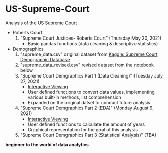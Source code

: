 # US-Supreme-Court
Analysis of the US Supreme Court
 - Roberts Court
     1. "Supreme Court Justices- Roberts Court" (Thursday May 20, 2021)
          - Basic pandas functions (data cleaning & descriptive statistics)
 - Demographics
     1. "supreme_data.csv" original dataset from [Kaggle: Supreme Court Demographic Database](https://www.kaggle.com/rlweath/supreme-court-demographic-database)
     2. "supreme_data_revised.csv" revised dataset from the notebook below
     3. "Supreme Court Demgraphics Part 1 (Data Cleaning)" (Tuesday July 27, 2021)
          - [Interactive Viewing](https://nbviewer.jupyter.org/github/bzekeria/US-Supreme-Court/blob/main/Demographics/US%20Supreme%20Court%20Demographics%20Part%201%20%28Data%20Cleaning%29.ipynb)
          - User defined functions to convert data values, implementing various built-in methods, list comprehension
          - Expanded on the original datset to conduct future analysis
     4. "Supreme Court Demgraphics Part 2 (EDA)" (Monday August 9, 2021)
          - [Interactive Viewing](https://nbviewer.jupyter.org/github/bzekeria/US-Supreme-Court/blob/main/Demographics/US%20Supreme%20Court%20Demographics%20Part%202%20%28EDA%29.ipynb)
          - User defined functions to calculate the amount of years
          - Graphical representation for the goal of this analysis
     6. "Supreme Court Demgraphics Part 3 (Statistical Analysis)" (TBA)

**beginner to the world of data analytics**
